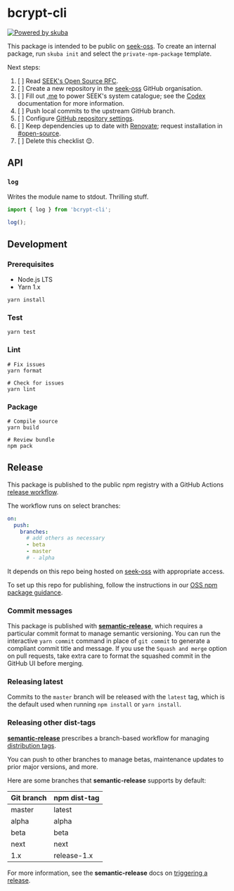 # bcrypt-cli

[![Powered by skuba](https://img.shields.io/badge/🤿%20skuba-powered-009DC4)](https://github.com/seek-oss/skuba)

This package is intended to be public on [seek-oss].
To create an internal package,
run `skuba init` and select the `private-npm-package` template.

Next steps:

1. [ ] Read [SEEK's Open Source RFC].
2. [ ] Create a new repository in the [seek-oss] GitHub organisation.
3. [ ] Fill out [.me](.me) to power SEEK's system catalogue;
       see the [Codex] documentation for more information.
4. [ ] Push local commits to the upstream GitHub branch.
5. [ ] Configure [GitHub repository settings].
6. [ ] Keep dependencies up to date with [Renovate];
       request installation in [#open-source].
7. [ ] Delete this checklist 😌.

## API

### `log`

Writes the module name to stdout.
Thrilling stuff.

```typescript
import { log } from 'bcrypt-cli';

log();
```

## Development

### Prerequisites

- Node.js LTS
- Yarn 1.x

```shell
yarn install
```

### Test

```shell
yarn test
```

### Lint

```shell
# Fix issues
yarn format

# Check for issues
yarn lint
```

### Package

```shell
# Compile source
yarn build

# Review bundle
npm pack
```

## Release

This package is published to the public npm registry with a GitHub Actions [release workflow].

The workflow runs on select branches:

```yaml
on:
  push:
    branches:
      # add others as necessary
      - beta
      - master
      # - alpha
```

It depends on this repo being hosted on [seek-oss] with appropriate access.

To set up this repo for publishing, follow the instructions in our [OSS npm package guidance].

### Commit messages

This package is published with **[semantic-release]**, which requires a particular commit format to manage semantic versioning.
You can run the interactive `yarn commit` command in place of `git commit` to generate a compliant commit title and message.
If you use the `Squash and merge` option on pull requests, take extra care to format the squashed commit in the GitHub UI before merging.

### Releasing latest

Commits to the `master` branch will be released with the `latest` tag,
which is the default used when running `npm install` or `yarn install`.

### Releasing other dist-tags

**[semantic-release]** prescribes a branch-based workflow for managing [distribution tags].

You can push to other branches to manage betas, maintenance updates to prior major versions, and more.

Here are some branches that **semantic-release** supports by default:

| Git branch | npm dist-tag |
| :--------- | :----------- |
| master     | latest       |
| alpha      | alpha        |
| beta       | beta         |
| next       | next         |
| 1.x        | release-1.x  |

For more information, see the **semantic-release** docs on [triggering a release].

[#open-source]: https://slack.com/app_redirect?channel=C39P1H2SU
[codex]: https://codex.ssod.skinfra.xyz/docs
[distribution tags]: https://docs.npmjs.com/adding-dist-tags-to-packages
[oss npm package guidance]: https://github.com/SEEK-Jobs/seek-oss-ci/blob/master/NPM_PACKAGES.md#access-to-publish-to-npm
[release workflow]: .github/workflows/release.yml
[seek-oss]: https://github.com/seek-oss
[github repository settings]: https://github.com/arthurw1/bcrypt-cli/settings
[seek's open source rfc]: https://rfc.skinfra.xyz/RFC016-Open-Source.html
[renovate]: https://github.com/apps/renovate
[semantic-release]: https://github.com/semantic-release/semantic-release
[triggering a release]: https://github.com/semantic-release/semantic-release/#triggering-a-release
